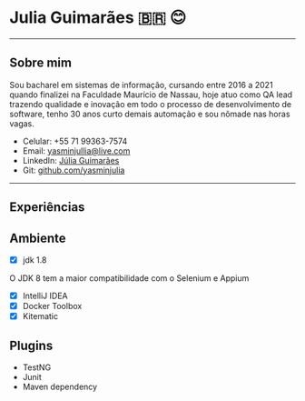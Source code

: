 # Julia Guimarães :brazil:  :blush: 
 ____
 ## Sobre mim
Sou bacharel em sistemas de informação, cursando entre 2016 a 2021 quando finalizei na Faculdade Maurício de Nassau, hoje atuo como QA lead trazendo qualidade e inovação em todo o processo de desenvolvimento de software, tenho 30 anos curto demais automação e sou nômade nas horas vagas. 


* Celular: +55 71 99363-7574
* Email: yasminjullia@live.com
* LinkedIn: [Júlia Guimarães](https://www.linkedin.com/in/julia-guimar%C3%A3es-49699167/)
* Git: [github.com/yasminjulia](https://github.com/yasminjulia?tab=repositories)
___


 ## Experiências









## Ambiente
- [x] jdk 1.8

O JDK 8 tem a maior compatibilidade com o Selenium e Appium
- [x] IntelliJ IDEA
- [x] Docker Toolbox 
- [x] Kitematic

## Plugins
* TestNG
* Junit
* Maven dependency

